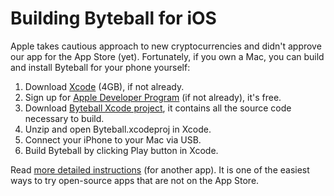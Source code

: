 # Building Byteball for iOS

Apple takes cautious approach to new cryptocurrencies and didn't approve our app for the App Store (yet).  Fortunately, if you own a Mac, you can build and install Byteball for your phone yourself:

1. Download [Xcode](https://itunes.apple.com/en/app/xcode/id497799835?mt=12) (4GB), if not already.
1. Sign up for [Apple Developer Program](https://developer.apple.com/) (if not already), it's free.
1. Download [Byteball Xcode project](../../releases/download/v0.1.1/ios-xcode-project.zip), it contains all the source code necessary to build.
1. Unzip and open Byteball.xcodeproj in Xcode.
1. Connect your iPhone to your Mac via USB.
1. Build Byteball by clicking Play button in Xcode.

Read [more detailed instructions](http://osxdaily.com/2016/01/12/howto-sideload-apps-iphone-ipad-xcode/) (for another app).  It is one of the easiest ways to try open-source apps that are not on the App Store.
